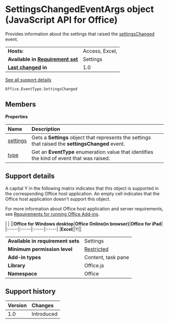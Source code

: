 
# SettingsChangedEventArgs object (JavaScript API for Office)
Provides information about the settings that raised the [settingsChanged](../reference/shared/settings/settingschanged-event/settingschanged-event.md) event.

|||
|:-----|:-----|
|**Hosts:**|Access, Excel, |
|**Available in [Requirement set](http://msdn.microsoft.com/library/6b6702f2-b0a5-46ab-a356-8dda897ca8ae%28Office.15%29.aspx)**|Settings|
|**[Last changed](#bk_history) in**|1.0|
[See all support details](#bk_support)

```
Office.EventType.SettingsChanged
```


## Members


**Properties**


|**Name**|**Description**|
|:-----|:-----|
|[settings](../reference/shared/settings/settingschanged-event/args/settings-property.md)|Gets a  **Settings** object that represents the settings that raised the **settingsChanged** event.|
|[type](../reference/shared/settings/settingschanged-event/args/type-property.md)|Get an  **EventType** enumeration value that identifies the kind of event that was raised.|

## Support details
<a name="bk_support"> </a>

A capital Y in the following matrix indicates that this object is supported in the corresponding Office host application. An empty cell indicates that the Office host application doesn't support this object.

For more information about Office host application and server requirements, see [Requirements for running Office Add-ins](http://msdn.microsoft.com/library/67340567-bb9a-498c-96d3-3f52f28c16bc%28Office.15%29.aspx).


|
|
||**Office for Windows desktop**|**Office Online(in browser)**|**Office for iPad**|
|:-----|:-----|:-----|:-----|
|**Excel**||Y||

|||
|:-----|:-----|
|**Available in requirement sets**|Settings|
|**Minimum permission level**|[Restricted](http://msdn.microsoft.com/library/da2efadc-4ebf-45fe-be39-397ac1eb1dbd%28Office.15%29.aspx)|
|**Add-in types**|Content, task pane|
|**Library**|Office.js|
|**Namespace**|Office|

## Support history
<a name="bk_history"> </a>



|**Version**|**Changes**|
|:-----|:-----|
|1.0|Introduced|
